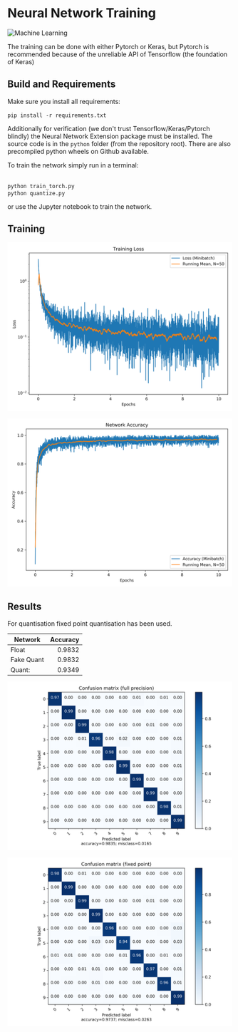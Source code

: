 # Neural Network Training

![Machine Learning](https://imgs.xkcd.com/comics/machine_learning.png)

The training can be done with either Pytorch or Keras, but Pytorch is recommended because of the unreliable
API of Tensorflow (the foundation of Keras)


## Build and Requirements

Make sure you install all requirements:

````shell script
pip install -r requirements.txt
````

Additionally for verification (we don't trust Tensorflow/Keras/Pytorch blindly) the Neural Network Extension package 
must be installed. The source code is in the `python` folder (from the repository root). There are also 
precompiled python wheels on Github available.

To train the network simply run in a terminal:

```shell script

python train_torch.py
python quantize.py

```

or use the Jupyter notebook to train the network.

## Training

![Training, loss](images/training_loss.png)

![Training, accuracy](images/training_accuracy.png)

## Results

For quantisation fixed point quantisation has been used.

| Network              | Accuracy |
|----------------------|---------:|
| Float                | 0.9832   |
| Fake Quant           | 0.9832   |
| Quant:               | 0.9349   |


![Confusion matrix, full precision](images/cm.png)

![Confusion matrix, quantized](images/qcm.png)


